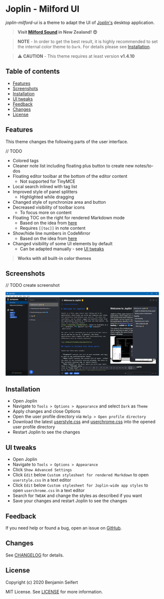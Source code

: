 # Joplin - Milford UI

_joplin-milford-ui_ is a theme to adapt the UI of [Joplin's](https://joplinapp.org/) desktop application.

> **Visit [Milford Sound](https://www.newzealand.com/int/milford-sound/) in New Zealand! :heart_eyes:**

> **NOTE** - In order to get the best result, it is highly recommended to set the internal color theme to `Dark`. 
For details please see [Installation](#installation).

> :warning: **CAUTION** - This theme requires at least version **v1.4.10**

## Table of contents

- [Features](#features)
- [Screenshots](#screenshots)
- [Installation](#installation)
- [UI tweaks](#ui-tweaks)
- [Feedback](#feedback)
- [Changes](#changes)
- [License](#license)

## Features

This theme changes the following parts of the user interface.

// TODO
- Colored tags
- Cleaner note list including floating plus button to create new notes/to-dos
- Floating editor toolbar at the bottom of the editor content
  - Not supported for TinyMCE
- Local search inlined with tag list
- Improved style of panel splitters
  - Highlighted while dragging
- Changed style of synchronize area and button
- Decreased visibility of toolbar icons
  - To focus more on content
- Floating TOC on the right for rendered Markdown mode
  - Based on the idea from [here](https://discourse.joplinapp.org/t/toc-as-the-sidebar/5979/34)
  - Requires `[[toc]]` in note content
- Show/hide line numbers in CodeMirror
  - Based on the idea from [here](https://discourse.joplinapp.org/t/option-to-show-line-numbers-in-editor/8313/22)
- Changed visibility of some UI elements by default
  - Can be adapted manually - see [UI tweaks](#ui-tweaks)

> **Works with all built-in color themes**

## Screenshots

// TODO create screenshot

![Dark Theme](./assets/main.png)

## Installation

- Open Joplin
- Navigate to `Tools > Options > Appearance` and select `Dark` as `Theme`
- Apply changes and close Options
- Open the user profile directory via `Help > Open profile directory`
- Download the latest [userstyle.css](./theme/userstyle.css) and [userchrome.css](./theme/userchrome.css) into the opened user profile directory
- Restart Joplin to see the changes

## UI tweaks

- Open Joplin
- Navigate to `Tools > Options > Appearance`
- Click `Show Advanced Settings`
- Click `Edit` below `Custom stylesheet for rendered Markdown` to open `userstyle.css` in a text editor
- Click `Edit` below `Custom stylesheet for Joplin-wide app styles` to open `userchrome.css` in a text editor
- Search for `TWEAK` and change the styles as described if you want
- Save your changes and restart Joplin to see the changes

## Feedback

If you need help or found a bug, open an issue on [GitHub](https://github.com/benji300/joplin-milford-ui/issues).

## Changes

See [CHANGELOG](./CHANGELOG.md) for details.

## License

Copyright (c) 2020 Benjamin Seifert

MIT License. See [LICENSE](./LICENSE) for more information.
